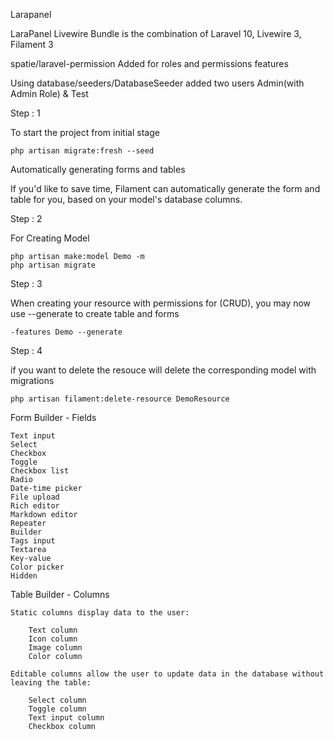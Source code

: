 Larapanel

LaraPanel Livewire Bundle is the combination of Laravel 10, Livewire 3, Filament 3

spatie/laravel-permission Added for roles and permissions features

Using database/seeders/DatabaseSeeder added two users Admin(with Admin Role) & Test

Step : 1

To start the project from initial stage

    php artisan migrate:fresh --seed

Automatically generating forms and tables

If you'd like to save time, Filament can automatically generate the form and table for you, based on your model's database columns.

<!-- The doctrine/dbal package is required to use this functionality:

    composer require doctrine/dbal --dev -->

Step : 2

For Creating Model
    
    php artisan make:model Demo -m
    php artisan migrate

Step : 3

When creating your resource with permissions for (CRUD), you may now use --generate to create table and forms

<!-- php artisan cache:forget spatie.permission.cache 

    php artisan cache:clear -->

    -features Demo --generate

Step : 4

if you want to delete the resouce will delete the corresponding model with migrations

    php artisan filament:delete-resource DemoResource

<!-- Creating Policy to assign the Permissions   

    php artisan make:policy DemoPolicy --model=Demo -->



<!-- For Deleting created Model

    php artisan delete:model Demo -->

Form Builder - Fields
    
    Text input
    Select
    Checkbox
    Toggle
    Checkbox list
    Radio
    Date-time picker
    File upload
    Rich editor
    Markdown editor
    Repeater
    Builder
    Tags input
    Textarea
    Key-value
    Color picker
    Hidden

Table Builder - Columns

    Static columns display data to the user:

        Text column
        Icon column
        Image column
        Color column

    Editable columns allow the user to update data in the database without leaving the table:

        Select column
        Toggle column
        Text input column
        Checkbox column
